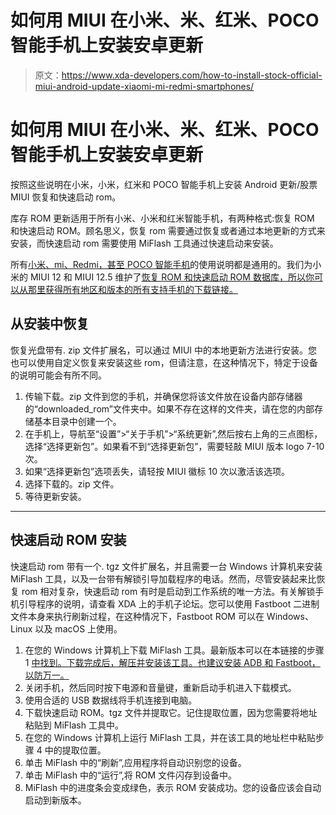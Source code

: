# 如何用 MIUI 在小米、米、红米、POCO 智能手机上安装安卓更新

> 原文：<https://www.xda-developers.com/how-to-install-stock-official-miui-android-update-xiaomi-mi-redmi-smartphones/>

# 如何用 MIUI 在小米、米、红米、POCO 智能手机上安装安卓更新

按照这些说明在小米，小米，红米和 POCO 智能手机上安装 Android 更新/股票 MIUI 恢复和快速启动 rom。

库存 ROM 更新适用于所有小米、小米和红米智能手机，有两种格式:恢复 ROM 和快速启动 ROM。顾名思义，恢复 rom 需要通过恢复或者通过本地更新的方式来安装，而快速启动 rom 需要使用 MiFlash 工具通过快速启动来安装。

所有[小米、mi、Redmi，甚至 POCO 智能手机](https://www.xda-developers.com/best-xiaomi-phones/)的使用说明都是通用的。我们为小米的 MIUI 12 和 MIUI 12.5 维护了[恢复 ROM 和快速启动 ROM 数据库，所以你可以从那里获得所有地区和版本的所有支持手机的下载链接。](https://www.xda-developers.com/download-miui-12-stable-update-rolling-out-several-xiaomi-redmi-mi-poco-devices/)

## 从安装中恢复

恢复光盘带有. zip 文件扩展名，可以通过 MIUI 中的本地更新方法进行安装。您也可以使用自定义恢复来安装这些 rom，但请注意，在这种情况下，特定于设备的说明可能会有所不同。

1.  传输下载。zip 文件到您的手机，并确保您将该文件放在设备内部存储器的“downloaded_rom”文件夹中。如果不存在这样的文件夹，请在您的内部存储基本目录中创建一个。
2.  在手机上，导航至“设置”>“关于手机”>“系统更新”,然后按右上角的三点图标，选择“选择更新包”。如果看不到“选择更新包”，需要轻敲 MIUI 版本 logo 7-10 次。
3.  如果“选择更新包”选项丢失，请轻按 MIUI 徽标 10 次以激活该选项。
4.  选择下载的。zip 文件。
5.  等待更新安装。

* * *

## 快速启动 ROM 安装

快速启动 rom 带有一个. tgz 文件扩展名，并且需要一台 Windows 计算机来安装 MiFlash 工具，以及一台带有解锁引导加载程序的电话。然而，尽管安装起来比恢复 rom 相对复杂，快速启动 rom 有时是启动到工作系统的唯一方法。有关解锁手机引导程序的说明，请查看 XDA 上的手机子论坛。您可以使用 Fastboot 二进制文件本身来执行刷新过程，在这种情况下，Fastboot ROM 可以在 Windows、Linux 以及 macOS 上使用。

1.  在您的 Windows 计算机上下载 MiFlash 工具。最新版本可以在本链接的步骤 1 [中找到。下载完成后，解压并安装该工具。也建议安装 ADB 和 Fastboot，以防万一。](https://c.mi.com/oc/miuidownload/detail?guide=2)
2.  关闭手机，然后同时按下电源和音量键，重新启动手机进入下载模式。
3.  使用合适的 USB 数据线将手机连接到电脑。
4.  下载快速启动 ROM。tgz 文件并提取它。记住提取位置，因为您需要将地址粘贴到 MiFlash 工具中。
5.  在您的 Windows 计算机上运行 MiFlash 工具，并在该工具的地址栏中粘贴步骤 4 中的提取位置。
6.  单击 MiFlash 中的“刷新”,应用程序将自动识别您的设备。
7.  单击 MiFlash 中的“运行”,将 ROM 文件闪存到设备中。
8.  MiFlash 中的进度条会变成绿色，表示 ROM 安装成功。您的设备应该会自动启动到新版本。